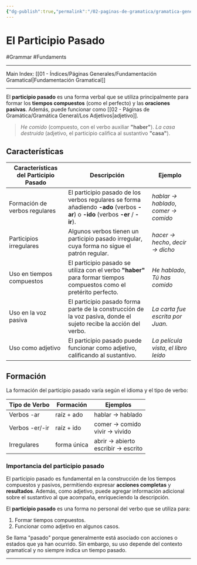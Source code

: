 ```yaml
---
{"dg-publish":true,"permalink":"/02-paginas-de-gramatica/gramatica-general/el-participio-pasado/"}
---
```


# El Participio Pasado
#Grammar #Fundaments 
___
Main Index: [[01 - Índices/Páginas Generales/Fundamentación Gramatical\|Fundamentación Gramatical]]
___
El **participio pasado** es una forma verbal que se utiliza principalmente para formar los **tiempos compuestos** (como el perfecto) y las **oraciones pasivas**. Además, puede funcionar como [[02 - Páginas de Gramática/Gramática General/Los Adjetivos\|adjetivo]].

> _He comido_ (compuesto, con el verbo auxiliar **"haber"**).
> _La casa destruida_ (adjetivo, el participio califica al sustantivo **"casa"**).

## Características
| Características del Participio Pasado | Descripción                                                                                                                      | Ejemplo                               |
| ------------------------------------- | -------------------------------------------------------------------------------------------------------------------------------- | ------------------------------------- |
| Formación de verbos regulares         | El participio pasado de los verbos regulares se forma añadiendo **-ado** (verbos **-ar**) o **-ido** (verbos **-er** / **-ir**). | _hablar → hablado_, _comer → comido_  |
| Participios irregulares               | Algunos verbos tienen un participio pasado irregular, cuya forma no sigue el patrón regular.                                     | _hacer → hecho_, _decir → dicho_      |
| Uso en tiempos compuestos             | El participio pasado se utiliza con el verbo **"haber"** para formar tiempos compuestos como el pretérito perfecto.              | _He hablado_, _Tú has comido_         |
| Uso en la voz pasiva                  | El participio pasado forma parte de la construcción de la voz pasiva, donde el sujeto recibe la acción del verbo.                | _La carta fue escrita por Juan._      |
| Uso como adjetivo                     | El participio pasado puede funcionar como adjetivo, calificando al sustantivo.                                                   | _La película vista_, _el libro leído_ |

## Formación
La formación del participio pasado varía según el idioma y el tipo de verbo:

| Tipo de Verbo  | Formación   | Ejemplos                                |
| -------------- | ----------- | --------------------------------------- |
| Verbos -ar     | raíz + ado  | hablar → hablado                        |
| Verbos -er/-ir | raíz + ido  | comer → comido  <br>vivir → vivido      |
| Irregulares    | forma única | abrir → abierto  <br>escribir → escrito |
### Importancia del participio pasado
El participio pasado es fundamental en la construcción de los tiempos compuestos y pasivos, permitiendo expresar **acciones completas** y **resultados**. Además, como adjetivo, puede agregar información adicional sobre el sustantivo al que acompaña, enriqueciendo la descripción.

El **participio pasado** es una forma no personal del verbo que se utiliza para:

1. Formar tiempos compuestos.
2. Funcionar como adjetivo en algunos casos.

Se llama "pasado" porque generalmente está asociado con acciones o estados que ya han ocurrido. Sin embargo, su uso depende del contexto gramatical y no siempre indica un tiempo pasado.


___
